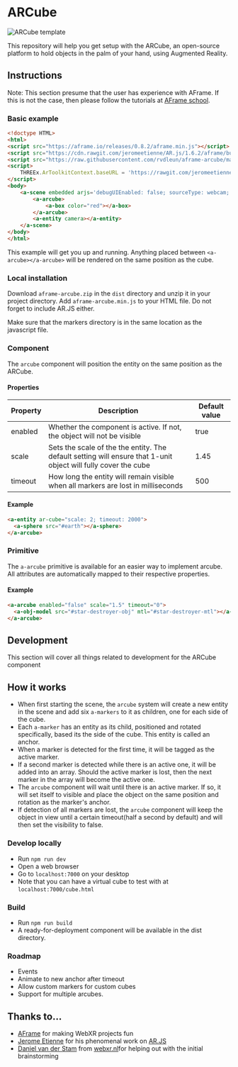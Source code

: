 # ARCube

![ARCube template](https://raw.githubusercontent.com/rvdleun/aframe-arcube/master/ARCube-template.png?token=ADO5IT01LxcfbTdy8r-72UddbsEAW1Wxks5cXcAuwA%3D%3D)

This repository will help you get setup with the ARCube, an open-source platform to hold objects in the palm of your hand, using Augmented Reality.

## Instructions
Note: This section presume that the user has experience with AFrame. If this is not the case, then please follow the tutorials at [AFrame school](https://aframe.io/aframe-school/).

### Basic example
```html
<!doctype HTML>
<html>
<script src="https://aframe.io/releases/0.8.2/aframe.min.js"></script>
<script src="https://cdn.rawgit.com/jeromeetienne/AR.js/1.6.2/aframe/build/aframe-ar.js"> </script>
<script src="https://raw.githubusercontent.com/rvdleun/aframe-arcube/master/dist/aframe-arcube.min.js?token=ADO5IUetiLeDdshz1UgUvmkNcGQXw6Ohks5cXcDHwA%3D%3D"></script>
<script>
    THREEx.ArToolkitContext.baseURL = 'https://rawgit.com/jeromeetienne/ar.js/master/three.js/'
</script>
<body>
    <a-scene embedded arjs='debugUIEnabled: false; sourceType: webcam; detectionMode: mono;'>
        <a-arcube>
            <a-box color="red"></a-box>
        </a-arcube>
        <a-entity camera></a-entity>
    </a-scene>
</body>
</html>
```
This example will get you up and running. Anything placed between `<a-arcube></a-arcube>` will be rendered on the same position as the cube.

### Local installation

Download `aframe-arcube.zip` in the `dist` directory and unzip it in your project directory. Add `aframe-arcube.min.js` to your HTML file. Do not forget to include AR.JS either.

Make sure that the markers directory is in the same location as the javascript file.

### Component

The `arcube` component will position the entity on the same position as the ARCube.

#### Properties

| Property         | Description                                                                                                    | Default value |
| ---------------- | -------------------------------------------------------------------------------------------------------------- | ------------- |
| enabled          | Whether the component is active. If not, the object will not be visible                                        | true          |
| scale            | Sets the scale of the the entity. The default setting will ensure that 1-unit object will fully cover the cube | 1.45          |
| timeout          | How long the entity will remain visible when all markers are lost in milliseconds                              | 500           |

#### Example
```html
<a-entity ar-cube="scale: 2; timeout: 2000">
  <a-sphere src="#earth"></a-sphere>
</a-arcube>
```

### Primitive
The `a-arcube` primitive is available for an easier way to implement arcube. All attributes are automatically mapped to their respective properties.

#### Example
```html
<a-arcube enabled="false" scale="1.5" timeout="0">
  <a-obj-model src="#star-destroyer-obj" mtl="#star-destroyer-mtl"></a-obj-model>
</a-arcube>
```

## Development
This section will cover all things related to development for the ARCube component

## How it works
* When first starting the scene, the `arcube` system will create a new entity in the scene and add six `a-markers` to it as children, one for each side of the cube.
* Each `a-marker` has an entity as its child, positioned and rotated specifically, based its the side of the cube. This entity is called an anchor.
* When a marker is detected for the first time, it will be tagged as the active marker.
* If a second marker is detected while there is an active one, it will be added into an array. Should the active marker is lost, then the next marker in the array will become the active one.
* The `arcube` component will wait until there is an active marker. If so, it will set itself to visible and place the object on the same position and rotation as the marker's anchor.
* If detection of all markers are lost, the `arcube` component will keep the object in view until a certain timeout(half a second by default) and will then set the visibility to false.

### Develop locally
* Run `npm run dev`
* Open a web browser
* Go to `localhost:7000` on your desktop
* Note that you can have a virtual cube to test with at `localhost:7000/cube.html`

### Build
* Run `npm run build`
* A ready-for-deployment component will be available in the dist directory.

### Roadmap
* Events
* Animate to new anchor after timeout
* Allow custom markers for custom cubes
* Support for multiple arcubes.

## Thanks to...
* [AFrame](aframe.io) for making WebXR projects fun
* [Jerome Etienne](https://twitter.com/jerome_etienne) for his phenomenal work on [AR.JS](https://github.com/jeromeetienne/AR.js)
* [Daniel van der Stam](https://www.linkedin.com/in/daniel-van-der-stam-7616a34) from [webxr.nl](https://webxr.nl)for helping out with the initial brainstorming